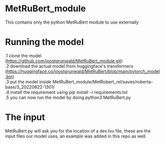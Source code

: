 # MetRuBert_module
This contains only the python MetRuBert module to use externally

# Running the model
.1 clone the model (https://github.com/joostgrunwald/MetRuBert_module.git) <br>
.2 download the actual model from huggingface's transformers (https://huggingface.co/joostgrunwald/MetRuBert/blob/main/pytorch_model.bin) <br>
.3 put the model inside MetRuBert_module/MetRobert_rel/saves/roberta-base/3_20220822-1301/ <br>
.4 install the requirement using pip install -r requirements.txt <br>
.5 you can now run the model by doing python3 MetRuBert.py <br>

# The input
MetRuBert.py will ask you for the location of a dev.tsv file, these are the input files our model uses, an example was added in this repo as well.
